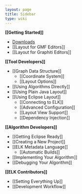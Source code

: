 ```yaml
---
layout: page
title: Sidebar
type: wiki
---
```

**[[Getting Started]]**
* [Downloads](https://www.eclipse.org/elk/downloads.php)
* [[Layout for GMF Editors]]
* [[Layout for Graphiti Editors]]

**[[Tool Developers]]**
* [[Graph Data Structure]]
  * [[Coordinate System]]
  * [[Layout Options]]
* [[Using Algorithms Directly]]
* [[Using Plain Java Layout]]
* [[Using Eclipse Layout]]
  * [[Connecting to ELK]]
  * [[Advanced Configuration]]
  * [[Layout View Support]]
  * [[Dependency Injection]]

**[[Algorithm Developers]]**
* [[Getting Eclipse Ready]]
* [[Creating a New Project]]
* [[ELK Metadata Language]]
  * [[Automatic Builds]]
* [[Implementing Your Algorithm]]
* [[Debugging Your Algorithm]]

**[[ELK Contributors]]**
* [[Setting Everything Up]]
* [[Development Workflow]]
